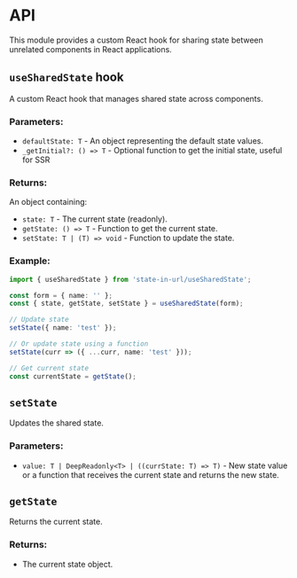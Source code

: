 # API

This module provides a custom React hook for sharing state between unrelated components in React applications.

## `useSharedState` hook

A custom React hook that manages shared state across components.

### Parameters:

- `defaultState: T` - An object representing the default state values.
- `_getInitial?: () => T` - Optional function to get the initial state, useful for SSR

### Returns:

An object containing:
- `state: T` - The current state (readonly).
- `getState: () => T` - Function to get the current state.
- `setState: T | (T) => void` - Function to update the state.

### Example:

```typescript
import { useSharedState } from 'state-in-url/useSharedState';

const form = { name: '' };
const { state, getState, setState } = useSharedState(form);

// Update state
setState({ name: 'test' });

// Or update state using a function
setState(curr => ({ ...curr, name: 'test' }));

// Get current state
const currentState = getState();
```

## `setState`

Updates the shared state.

### Parameters:

- `value: T | DeepReadonly<T> | ((currState: T) => T)` - New state value or a function that receives the current state and returns the new state.

## `getState`

Returns the current state.

### Returns:

- The current state object.
